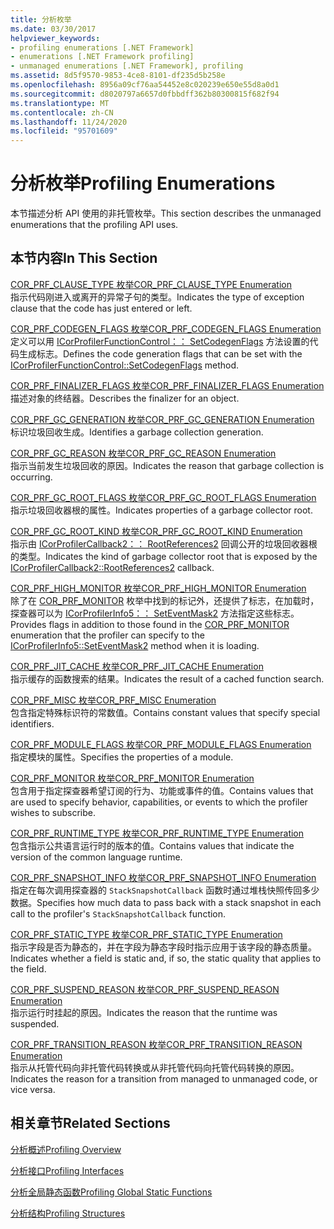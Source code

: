 ```yaml
---
title: 分析枚举
ms.date: 03/30/2017
helpviewer_keywords:
- profiling enumerations [.NET Framework]
- enumerations [.NET Framework profiling]
- unmanaged enumerations [.NET Framework], profiling
ms.assetid: 8d5f9570-9853-4ce8-8101-df235d5b258e
ms.openlocfilehash: 8956a09cf76aa54452e8c020239e650e55d8a0d1
ms.sourcegitcommit: d8020797a6657d0fbbdff362b80300815f682f94
ms.translationtype: MT
ms.contentlocale: zh-CN
ms.lasthandoff: 11/24/2020
ms.locfileid: "95701609"
---
```

# <a name="profiling-enumerations"></a><span data-ttu-id="52169-102">分析枚举</span><span class="sxs-lookup"><span data-stu-id="52169-102">Profiling Enumerations</span></span>

<span data-ttu-id="52169-103">本节描述分析 API 使用的非托管枚举。</span><span class="sxs-lookup"><span data-stu-id="52169-103">This section describes the unmanaged enumerations that the profiling API uses.</span></span>  
  
## <a name="in-this-section"></a><span data-ttu-id="52169-104">本节内容</span><span class="sxs-lookup"><span data-stu-id="52169-104">In This Section</span></span>  

 [<span data-ttu-id="52169-105">COR_PRF_CLAUSE_TYPE 枚举</span><span class="sxs-lookup"><span data-stu-id="52169-105">COR_PRF_CLAUSE_TYPE Enumeration</span></span>](cor-prf-clause-type-enumeration.md)  
 <span data-ttu-id="52169-106">指示代码刚进入或离开的异常子句的类型。</span><span class="sxs-lookup"><span data-stu-id="52169-106">Indicates the type of exception clause that the code has just entered or left.</span></span>  
  
 [<span data-ttu-id="52169-107">COR_PRF_CODEGEN_FLAGS 枚举</span><span class="sxs-lookup"><span data-stu-id="52169-107">COR_PRF_CODEGEN_FLAGS Enumeration</span></span>](cor-prf-codegen-flags-enumeration.md)  
 <span data-ttu-id="52169-108">定义可以用 [ICorProfilerFunctionControl：： SetCodegenFlags](icorprofilerfunctioncontrol-setcodegenflags-method.md) 方法设置的代码生成标志。</span><span class="sxs-lookup"><span data-stu-id="52169-108">Defines the code generation flags that can be set with the [ICorProfilerFunctionControl::SetCodegenFlags](icorprofilerfunctioncontrol-setcodegenflags-method.md) method.</span></span>  
  
 [<span data-ttu-id="52169-109">COR_PRF_FINALIZER_FLAGS 枚举</span><span class="sxs-lookup"><span data-stu-id="52169-109">COR_PRF_FINALIZER_FLAGS Enumeration</span></span>](cor-prf-finalizer-flags-enumeration.md)  
 <span data-ttu-id="52169-110">描述对象的终结器。</span><span class="sxs-lookup"><span data-stu-id="52169-110">Describes the finalizer for an object.</span></span>  
  
 [<span data-ttu-id="52169-111">COR_PRF_GC_GENERATION 枚举</span><span class="sxs-lookup"><span data-stu-id="52169-111">COR_PRF_GC_GENERATION Enumeration</span></span>](cor-prf-gc-generation-enumeration.md)  
 <span data-ttu-id="52169-112">标识垃圾回收生成。</span><span class="sxs-lookup"><span data-stu-id="52169-112">Identifies a garbage collection generation.</span></span>  
  
 [<span data-ttu-id="52169-113">COR_PRF_GC_REASON 枚举</span><span class="sxs-lookup"><span data-stu-id="52169-113">COR_PRF_GC_REASON Enumeration</span></span>](cor-prf-gc-reason-enumeration.md)  
 <span data-ttu-id="52169-114">指示当前发生垃圾回收的原因。</span><span class="sxs-lookup"><span data-stu-id="52169-114">Indicates the reason that garbage collection is occurring.</span></span>  
  
 [<span data-ttu-id="52169-115">COR_PRF_GC_ROOT_FLAGS 枚举</span><span class="sxs-lookup"><span data-stu-id="52169-115">COR_PRF_GC_ROOT_FLAGS Enumeration</span></span>](cor-prf-gc-root-flags-enumeration.md)  
 <span data-ttu-id="52169-116">指示垃圾回收器根的属性。</span><span class="sxs-lookup"><span data-stu-id="52169-116">Indicates properties of a garbage collector root.</span></span>  
  
 [<span data-ttu-id="52169-117">COR_PRF_GC_ROOT_KIND 枚举</span><span class="sxs-lookup"><span data-stu-id="52169-117">COR_PRF_GC_ROOT_KIND Enumeration</span></span>](cor-prf-gc-root-kind-enumeration.md)  
 <span data-ttu-id="52169-118">指示由 [ICorProfilerCallback2：： RootReferences2](icorprofilercallback2-rootreferences2-method.md) 回调公开的垃圾回收器根的类型。</span><span class="sxs-lookup"><span data-stu-id="52169-118">Indicates the kind of garbage collector root that is exposed by the [ICorProfilerCallback2::RootReferences2](icorprofilercallback2-rootreferences2-method.md) callback.</span></span>  
  
 [<span data-ttu-id="52169-119">COR_PRF_HIGH_MONITOR 枚举</span><span class="sxs-lookup"><span data-stu-id="52169-119">COR_PRF_HIGH_MONITOR Enumeration</span></span>](cor-prf-high-monitor-enumeration.md)  
 <span data-ttu-id="52169-120">除了在 [COR_PRF_MONITOR](cor-prf-monitor-enumeration.md) 枚举中找到的标记外，还提供了标志，在加载时，探查器可以为 [ICorProfilerInfo5：： SetEventMask2](icorprofilerinfo5-seteventmask2-method.md) 方法指定这些标志。</span><span class="sxs-lookup"><span data-stu-id="52169-120">Provides flags in addition to those found in the [COR_PRF_MONITOR](cor-prf-monitor-enumeration.md) enumeration that the profiler can specify to the [ICorProfilerInfo5::SetEventMask2](icorprofilerinfo5-seteventmask2-method.md) method when it is loading.</span></span>  
  
 [<span data-ttu-id="52169-121">COR_PRF_JIT_CACHE 枚举</span><span class="sxs-lookup"><span data-stu-id="52169-121">COR_PRF_JIT_CACHE Enumeration</span></span>](cor-prf-jit-cache-enumeration.md)  
 <span data-ttu-id="52169-122">指示缓存的函数搜索的结果。</span><span class="sxs-lookup"><span data-stu-id="52169-122">Indicates the result of a cached function search.</span></span>  
  
 [<span data-ttu-id="52169-123">COR_PRF_MISC 枚举</span><span class="sxs-lookup"><span data-stu-id="52169-123">COR_PRF_MISC Enumeration</span></span>](cor-prf-misc-enumeration.md)  
 <span data-ttu-id="52169-124">包含指定特殊标识符的常数值。</span><span class="sxs-lookup"><span data-stu-id="52169-124">Contains constant values that specify special identifiers.</span></span>  
  
 [<span data-ttu-id="52169-125">COR_PRF_MODULE_FLAGS 枚举</span><span class="sxs-lookup"><span data-stu-id="52169-125">COR_PRF_MODULE_FLAGS Enumeration</span></span>](cor-prf-module-flags-enumeration.md)  
 <span data-ttu-id="52169-126">指定模块的属性。</span><span class="sxs-lookup"><span data-stu-id="52169-126">Specifies the properties of a module.</span></span>  
  
 [<span data-ttu-id="52169-127">COR_PRF_MONITOR 枚举</span><span class="sxs-lookup"><span data-stu-id="52169-127">COR_PRF_MONITOR Enumeration</span></span>](cor-prf-monitor-enumeration.md)  
 <span data-ttu-id="52169-128">包含用于指定探查器希望订阅的行为、功能或事件的值。</span><span class="sxs-lookup"><span data-stu-id="52169-128">Contains values that are used to specify behavior, capabilities, or events to which the profiler wishes to subscribe.</span></span>  
  
 [<span data-ttu-id="52169-129">COR_PRF_RUNTIME_TYPE 枚举</span><span class="sxs-lookup"><span data-stu-id="52169-129">COR_PRF_RUNTIME_TYPE Enumeration</span></span>](cor-prf-runtime-type-enumeration.md)  
 <span data-ttu-id="52169-130">包含指示公共语言运行时的版本的值。</span><span class="sxs-lookup"><span data-stu-id="52169-130">Contains values that indicate the version of the common language runtime.</span></span>  
  
 [<span data-ttu-id="52169-131">COR_PRF_SNAPSHOT_INFO 枚举</span><span class="sxs-lookup"><span data-stu-id="52169-131">COR_PRF_SNAPSHOT_INFO Enumeration</span></span>](cor-prf-snapshot-info-enumeration.md)  
 <span data-ttu-id="52169-132">指定在每次调用探查器的 `StackSnapshotCallback` 函数时通过堆栈快照传回多少数据。</span><span class="sxs-lookup"><span data-stu-id="52169-132">Specifies how much data to pass back with a stack snapshot in each call to the profiler's `StackSnapshotCallback` function.</span></span>  
  
 [<span data-ttu-id="52169-133">COR_PRF_STATIC_TYPE 枚举</span><span class="sxs-lookup"><span data-stu-id="52169-133">COR_PRF_STATIC_TYPE Enumeration</span></span>](cor-prf-static-type-enumeration.md)  
 <span data-ttu-id="52169-134">指示字段是否为静态的，并在字段为静态字段时指示应用于该字段的静态质量。</span><span class="sxs-lookup"><span data-stu-id="52169-134">Indicates whether a field is static and, if so, the static quality that applies to the field.</span></span>  
  
 [<span data-ttu-id="52169-135">COR_PRF_SUSPEND_REASON 枚举</span><span class="sxs-lookup"><span data-stu-id="52169-135">COR_PRF_SUSPEND_REASON Enumeration</span></span>](cor-prf-suspend-reason-enumeration.md)  
 <span data-ttu-id="52169-136">指示运行时挂起的原因。</span><span class="sxs-lookup"><span data-stu-id="52169-136">Indicates the reason that the runtime was suspended.</span></span>  
  
 [<span data-ttu-id="52169-137">COR_PRF_TRANSITION_REASON 枚举</span><span class="sxs-lookup"><span data-stu-id="52169-137">COR_PRF_TRANSITION_REASON Enumeration</span></span>](cor-prf-transition-reason-enumeration.md)  
 <span data-ttu-id="52169-138">指示从托管代码向非托管代码转换或从非托管代码向托管代码转换的原因。</span><span class="sxs-lookup"><span data-stu-id="52169-138">Indicates the reason for a transition from managed to unmanaged code, or vice versa.</span></span>  
  
## <a name="related-sections"></a><span data-ttu-id="52169-139">相关章节</span><span class="sxs-lookup"><span data-stu-id="52169-139">Related Sections</span></span>  

 [<span data-ttu-id="52169-140">分析概述</span><span class="sxs-lookup"><span data-stu-id="52169-140">Profiling Overview</span></span>](profiling-overview.md)  
  
 [<span data-ttu-id="52169-141">分析接口</span><span class="sxs-lookup"><span data-stu-id="52169-141">Profiling Interfaces</span></span>](profiling-interfaces.md)  
  
 [<span data-ttu-id="52169-142">分析全局静态函数</span><span class="sxs-lookup"><span data-stu-id="52169-142">Profiling Global Static Functions</span></span>](profiling-global-static-functions.md)  
  
 [<span data-ttu-id="52169-143">分析结构</span><span class="sxs-lookup"><span data-stu-id="52169-143">Profiling Structures</span></span>](profiling-structures.md)
